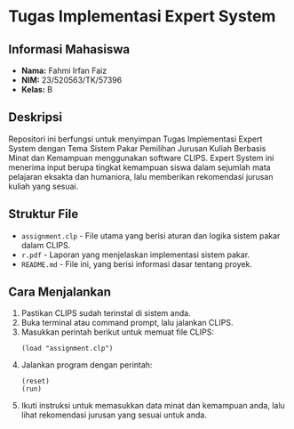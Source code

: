 # Tugas Implementasi Expert System

## Informasi Mahasiswa
- **Nama:** Fahmi Irfan Faiz  
- **NIM:** 23/520563/TK/57396  
- **Kelas:** B  

## Deskripsi
Repositori ini berfungsi untuk menyimpan Tugas Implementasi Expert System dengan Tema Sistem Pakar Pemilihan Jurusan Kuliah Berbasis Minat dan Kemampuan menggunakan software CLIPS. Expert System ini menerima input berupa tingkat kemampuan siswa dalam sejumlah mata pelajaran eksakta dan humaniora, lalu memberikan rekomendasi jurusan kuliah yang sesuai.

## Struktur File
- `assignment.clp` - File utama yang berisi aturan dan logika sistem pakar dalam CLIPS.
- `r.pdf` - Laporan yang menjelaskan implementasi sistem pakar.
- `README.md` - File ini, yang berisi informasi dasar tentang proyek.

## Cara Menjalankan
1. Pastikan CLIPS sudah terinstal di sistem anda.
2. Buka terminal atau command prompt, lalu jalankan CLIPS.
3. Masukkan perintah berikut untuk memuat file CLIPS:
   ```clips
   (load "assignment.clp")
   ```
4. Jalankan program dengan perintah:
   ```clips
   (reset)
   (run)
   ```
5. Ikuti instruksi untuk memasukkan data minat dan kemampuan anda, lalu lihat rekomendasi jurusan yang sesuai untuk anda.

